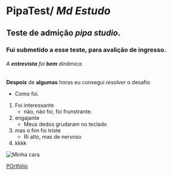 # PipaTest/ *Md Estudo*


##  Teste de admição _pipa studio_.

### Fui submetido a esse teste, para avalição de ingresso.

###### A **entrevista** foi __bem__ _dinâmica_.
 
 **Despois** de __algumas__ horas eu consegui _resolver_ o desafio
 * Como foi.
 
 1. Foi interessante 
    * não, não foi, foi frunstrante.
 3. engajante
     * Meus dedos grudaram no teclado
 5. mas o fim foi triste
     * Ri alto, mas de nervoso
 7. kkkk

![Minha cara](https://www.kambe-events.co.uk/wp-content/uploads/2013/11/Sad-Clown.jpg)

[POrtfólio](https://img.freepik.com/vetores-gratis/glitch-error-404-page_23-2148105404.jpg?w=2000)
  
